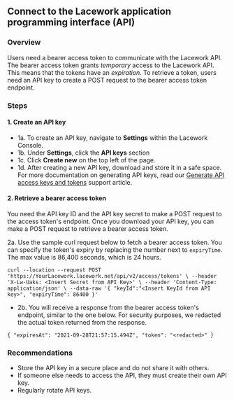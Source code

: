 
## Connect to the Lacework application programming interface (API)

### Overview

Users need a bearer access token to communicate with the Lacework API. The bearer access token grants *temporary* access to the Lacework API. This means that the tokens have an *expiration*. To retrieve a token, users need an API key to create a POST request to the bearer access token endpoint. 

### Steps 

#### 1. Create an API key

* 1a. To create an API key, navigate to **Settings** within the Lacework Console. 
* 1b. Under **Settings**, click the **API keys** section 
* 1c. Click **Create new** on the top left of the page. 
* 1d. After creating a new API key, download and store it in a safe space. For more documentation
on generating API keys, read our [Generate API access keys and tokens](https://support.lacework.com/hc/en-us//articles/360011403853) support article.

#### 2. Retrieve a bearer access token

You need the API key ID and the API key secret to make a POST request to the access token's endpoint. Once you download your API key, you can make a POST request to retrieve a bearer access token. 

2a. Use the sample curl request below to fetch a bearer access token. You can specify the token's expiry by replacing the number next to `expiryTime`. The max value is 86,400 seconds, which is 24 hours.

`curl --location --request POST 'https://YourLacework.lacework.net/api/v2/access/tokens' \
--header 'X-Lw-Uaks: <Insert Secret from API Key>' \
--header 'Content-Type: application/json' \
--data-raw '{
"keyId":"<Insert KeyId from API key>",
"expiryTime": 86400
}'`

* 2b. You will receive a response from the bearer access token's endpoint, similar to the one below. For security purposes, we redacted the actual token returned from the response.

`{
"expiresAt": "2021-09-28T21:57:15.494Z",
"token": "<redacted>"
}`

### Recommendations
* Store the API key in a secure place and do not share it with others.
* If someone else needs to access the API, they must create their own API key.
* Regularly rotate API keys.


